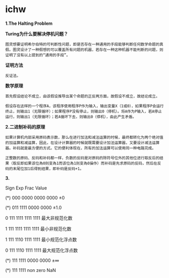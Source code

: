 # ichw

**1.The Halting Problem**

  **Turing为什么要解决停机问题？**

    图灵想要证明希尔伯特的可判断性问题，即是否存在一种通用的手段能够判断任何数学命题的真假。图灵设计了一种假想的可以覆盖所有问题的机器，若存在一种这种机器不能判断的问题，则证明了没有以上提到的“通用的手段”。

  **证明方法**

    反证法。

  **数学原理**

    首先假设结论不成立，由该假设推导出某个命题的正反两方面，故假设不成立，故结论成立。
    
    假设存在这样的一个程序A，该程序使用程序P作为输入，输出变量X（1或0），如果程序P会运行终止，则输出1（无限循环）；如果程序P没有停止，则输出0（停机）。将A作为P输入，若A停止运行，则输出1（无限循环）；若A循环下去，则输出0（停机），由此产生矛盾。



**2.二进制补码的原理**
    
    如果计算机内部采用原码表示数，那么在进行加法和减法运算的时候，最终都转化为两个绝对值的加运算和减运算，因此，在设计计算器的时候就既需要设计加法运算器，又要设计减法运算器。补码就是最方便的方式。它的便利体现在，所有的加法运算可以使用同一种电路完成。
    
    正整数的原码、反码和补码都一样，负数的反码是对原码的除符号位外的其他位进行取反后的结果（取反即如果该位為0则变為1而该位為1则变為0操作）而补码是先求原码的反码，然后在反码的末尾位加1后得到结果，即补码是反码+1。
   
**3.**

Sign	  Exp	      Frac	        Value

(*)	  000 0000	  0000 0000     	±0

(*)  	011 1111	  0000 0000	     ±1.0

0	  111 1111  	1111 1111	  最大非规范化数

1	  111 1111	  1111 1111  	最小非规范化数

1  	111 1110  	1111 1111	  最小规范化浮点数

0	  111 1110	  1111 1111	  最大规范化浮点数

(*)	  111 1111  	0000 0000	      ±∞

(*)	  111 1111	  non zero	       NaN
